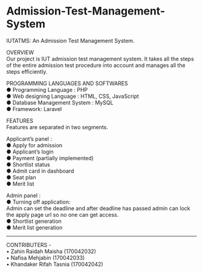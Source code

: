 # Admission-Test-Management-System
IUTATMS: An Admission Test Management System.

OVERVIEW   
Our project is IUT admission test management system. It takes all the steps of the entire admission test procedure into account and manages all the steps efficiently.  

PROGRAMMING LANGUAGES AND SOFTWARES  
● Programming Language : PHP  
● Web designing Language : HTML, CSS, JavaScript  
● Database Management System : MySQL   
● Framework: Laravel   

FEATURES  
Features are separated in two segments.    

Applicant’s panel :    
● Apply for admission    
● Applicant’s login    
● Payment (partially implemented)    
● Shortlist status   
● Admit card in dashboard   
● Seat plan   
● Merit list   


Admin panel :  
● Turning off application:   
Admin can set the deadline and after deadline has passed admin can lock the apply page url so no one can get access.  
● Shortlist generation  
● Merit list generation     

----------------------------------------------------------------------------------------------------------------------------------------     
CONTRIBUTERS -                
• Zahin Raidah Maisha (170042032)           
• Nafisa Mehjabin (170042033)               
• Khandaker Rifah Tasnia (170042042)                    
